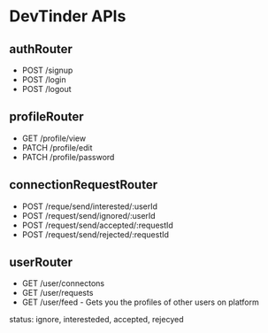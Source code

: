 # DevTinder APIs

## authRouter
- POST /signup
- POST /login
- POST /logout

## profileRouter
- GET /profile/view
- PATCH /profile/edit
- PATCH /profile/password

## connectionRequestRouter
- POST /reque/send/interested/:userId
- POST /request/send/ignored/:userId
- POST /request/send/accepted/:requestId
- POST /request/send/rejected/:requestId

## userRouter
- GET /user/connectons
- GET /user/requests
- GET /user/feed - Gets you the profiles of other users on platform

status: ignore, interesteded, accepted, rejecyed